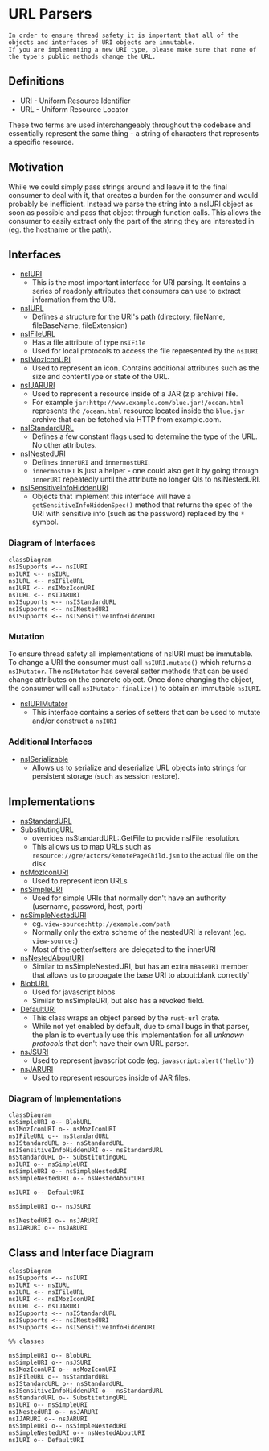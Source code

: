 # URL Parsers

```{warning}
In order to ensure thread safety it is important that all of the objects and interfaces of URI objects are immutable.
If you are implementing a new URI type, please make sure that none of the type's public methods change the URL.
```

##  Definitions
- URI - Uniform Resource Identifier
- URL - Uniform Resource Locator

These two terms are used interchangeably throughout the codebase and essentially represent the same thing - a string of characters that represents a specific resource.

## Motivation

While we could simply pass strings around and leave it to the final consumer to deal with it, that creates a burden for the consumer and would probably be inefficient. Instead we parse the string into a nsIURI object as soon as possible and pass that object through function calls. This allows the consumer to easily extract only the part of the string they are interested in (eg. the hostname or the path).

## Interfaces
- [nsIURI](https://searchfox.org/mozilla-central/source/netwerk/base/nsIURI.idl)
    - This is the most important interface for URI parsing. It contains a series of readonly attributes that consumers can use to extract information from the URI.
- [nsIURL](https://searchfox.org/mozilla-central/source/netwerk/base/nsIURL.idl)
    - Defines a structure for the URI's path (directory, fileName, fileBaseName, fileExtension)
- [nsIFileURL](https://searchfox.org/mozilla-central/source/netwerk/base/nsIFileURL.idl)
    - Has a file attribute of type `nsIFile`
    - Used for local protocols to access the file represented by the `nsIURI`
- [nsIMozIconURI](https://searchfox.org/mozilla-central/source/image/nsIIconURI.idl)
    - Used to represent an icon. Contains additional attributes such as the size and contentType or state of the URL.
- [nsIJARURI](https://searchfox.org/mozilla-central/source/modules/libjar/nsIJARURI.idl)
    - Used to represent a resource inside of a JAR (zip archive) file.
    - For example `jar:http://www.example.com/blue.jar!/ocean.html` represents the `/ocean.html` resource located inside the `blue.jar` archive that can be fetched via HTTP from example.com.
- [nsIStandardURL](https://searchfox.org/mozilla-central/source/netwerk/base/nsIStandardURL.idl)
    - Defines a few constant flags used to determine the type of the URL. No other attributes.
- [nsINestedURI](https://searchfox.org/mozilla-central/source/netwerk/base/nsINestedURI.idl)
    - Defines `innerURI` and `innermostURI`.
    - `innermostURI` is just a helper - one could also get it by going through `innerURI` repeatedly until the attribute no longer QIs to nsINestedURI.
- [nsISensitiveInfoHiddenURI](https://searchfox.org/mozilla-central/source/netwerk/base/nsISensitiveInfoHiddenURI.idl)
    - Objects that implement this interface will have a `getSensitiveInfoHiddenSpec()` method that returns the spec of the URI with sensitive info (such as the password) replaced by the `*` symbol.

### Diagram of Interfaces
```{mermaid}
classDiagram
nsISupports <-- nsIURI
nsIURI <-- nsIURL
nsIURL <-- nsIFileURL
nsIURI <-- nsIMozIconURI
nsIURL <-- nsIJARURI
nsISupports <-- nsIStandardURL
nsISupports <-- nsINestedURI
nsISupports <-- nsISensitiveInfoHiddenURI
```

### Mutation

To ensure thread safety all implementations of nsIURI must be immutable.
To change a URI the consumer must call `nsIURI.mutate()` which returns a `nsIMutator`. The `nsIMutator` has several setter methods that can be used change attributes on the concrete object. Once done changing the object, the consumer will call `nsIMutator.finalize()` to obtain an immutable `nsIURI`.

- [nsIURIMutator](https://searchfox.org/mozilla-central/source/netwerk/base/nsIURIMutator.idl)
    - This interface contains a series of setters that can be used to mutate and/or construct a `nsIURI`


### Additional Interfaces

- [nsISerializable](https://searchfox.org/mozilla-central/source/xpcom/ds/nsISerializable.idl)
    - Allows us to serialize and deserialize URL objects into strings for persistent storage (such as session restore).

## Implementations
- [nsStandardURL](https://searchfox.org/mozilla-central/source/netwerk/base/nsStandardURL.h)
- [SubstitutingURL](https://searchfox.org/mozilla-central/source/netwerk/protocol/res/SubstitutingURL.h)
    - overrides nsStandardURL::GetFile to provide nsIFile resolution.
    - This allows us to map URLs such as `resource://gre/actors/RemotePageChild.jsm` to the actual file on the disk.
- [nsMozIconURI](https://searchfox.org/mozilla-central/source/image/decoders/icon/nsIconURI.h)
    - Used to represent icon URLs
- [nsSimpleURI](https://searchfox.org/mozilla-central/source/netwerk/base/nsSimpleURI.h)
    - Used for simple URIs that normally don't have an authority (username, password, host, port)
- [nsSimpleNestedURI](https://searchfox.org/mozilla-central/source/netwerk/base/nsSimpleNestedURI.h)
    - eg. `view-source:http://example.com/path`
    - Normally only the extra scheme of the nestedURI is relevant (eg. `view-source:`)
    - Most of the getter/setters are delegated to the innerURI
- [nsNestedAboutURI](https://searchfox.org/mozilla-central/source/netwerk/protocol/about/nsAboutProtocolHandler.h)
    - Similar to nsSimpleNestedURI, but has an extra `mBaseURI` member that allows us to propagate the base URI to about:blank correctly`
- [BlobURL](https://searchfox.org/mozilla-central/source/dom/file/uri/BlobURL.h)
    - Used for javascript blobs
    - Similar to nsSimpleURI, but also has a revoked field.
- [DefaultURI](https://searchfox.org/mozilla-central/source/netwerk/base/DefaultURI.h)
    - This class wraps an object parsed by the `rust-url` crate.
    - While not yet enabled by default, due to small bugs in that parser, the plan is to eventually use this implementation for all _unknown protocols_ that don't have their own URL parser.
- [nsJSURI](https://searchfox.org/mozilla-central/source/dom/jsurl/nsJSProtocolHandler.h)
    - Used to represent javascript code (eg. `javascript:alert('hello')`)
- [nsJARURI](https://searchfox.org/mozilla-central/source/modules/libjar/nsJARURI.h)
    - Used to represent resources inside of JAR files.

### Diagram of Implementations

```{mermaid}
classDiagram
nsSimpleURI o-- BlobURL
nsIMozIconURI o-- nsMozIconURI
nsIFileURL o-- nsStandardURL
nsIStandardURL o-- nsStandardURL
nsISensitiveInfoHiddenURI o-- nsStandardURL
nsStandardURL o-- SubstitutingURL
nsIURI o-- nsSimpleURI
nsSimpleURI o-- nsSimpleNestedURI
nsSimpleNestedURI o-- nsNestedAboutURI

nsIURI o-- DefaultURI

nsSimpleURI o-- nsJSURI

nsINestedURI o-- nsJARURI
nsIJARURI o-- nsJARURI
```

## Class and Interface Diagram

```{mermaid}
classDiagram
nsISupports <-- nsIURI
nsIURI <-- nsIURL
nsIURL <-- nsIFileURL
nsIURI <-- nsIMozIconURI
nsIURL <-- nsIJARURI
nsISupports <-- nsIStandardURL
nsISupports <-- nsINestedURI
nsISupports <-- nsISensitiveInfoHiddenURI

%% classes

nsSimpleURI o-- BlobURL
nsSimpleURI o-- nsJSURI
nsIMozIconURI o-- nsMozIconURI
nsIFileURL o-- nsStandardURL
nsIStandardURL o-- nsStandardURL
nsISensitiveInfoHiddenURI o-- nsStandardURL
nsStandardURL o-- SubstitutingURL
nsIURI o-- nsSimpleURI
nsINestedURI o-- nsJARURI
nsIJARURI o-- nsJARURI
nsSimpleURI o-- nsSimpleNestedURI
nsSimpleNestedURI o-- nsNestedAboutURI
nsIURI o-- DefaultURI

```
